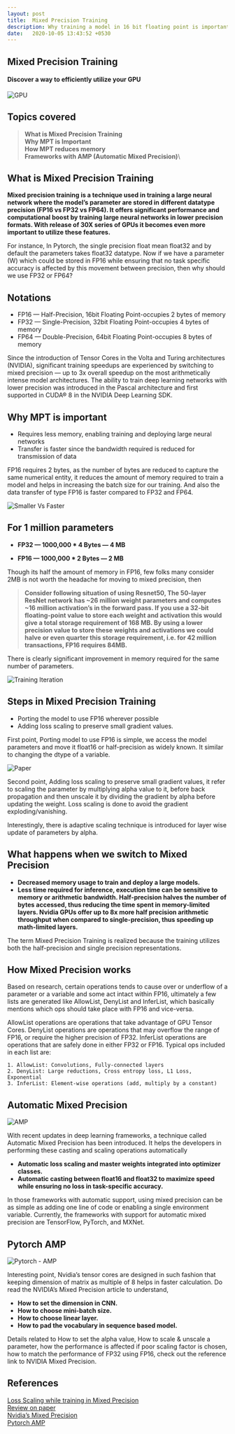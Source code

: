 ```yaml
---
layout: post
title:  Mixed Precision Training
description: Why training a model in 16 bit floating point is important and how it reduces memory and increases data transfer rate.
date:   2020-10-05 13:43:52 +0530
---
```


## **Mixed Precision Training**
#### **Discover a way to efficiently utilize your GPU**



![GPU]({{site.url}}/assets/images/mixedPrecisionTraining/mpt-bg.jpg)

## **Topics covered**

   >**What is Mixed Precision Training\
    Why MPT is Important\
    How MPT reduces memory\
    Frameworks with AMP (Automatic Mixed Precision)**\

## **What is Mixed Precision Training**

**Mixed precision training is a technique used in training a large neural network where the model’s parameter are stored in different datatype precision (FP16 vs FP32 vs FP64). It offers significant performance and computational boost by training large neural networks in lower precision formats. With release of 30X series of GPUs it becomes even more important to utilize these features.**

For instance, In Pytorch, the single precision float mean float32 and by default the parameters takes float32 datatype. Now if we have a parameter (W) which could be stored in FP16 while ensuring that no task specific accuracy is affected by this movement between precision, then why should we use FP32 or FP64?

## **Notations**

* FP16 — Half-Precision, 16bit Floating Point-occupies 2 bytes of memory
* FP32 — Single-Precision, 32bit Floating Point-occupies 4 bytes of memory
* FP64 — Double-Precision, 64bit Floating Point-occupies 8 bytes of memory

Since the introduction of Tensor Cores in the Volta and Turing architectures (NVIDIA), significant training speedups are experienced by switching to mixed precision — up to 3x overall speedup on the most arithmetically intense model architectures. The ability to train deep learning networks with lower precision was introduced in the Pascal architecture and first supported in CUDA® 8 in the NVIDIA Deep Learning SDK.

## **Why MPT is important**

* Requires less memory, enabling training and deploying large neural networks
* Transfer is faster since the bandwidth required is reduced for transmission of data

FP16 requires 2 bytes, as the number of bytes are reduced to capture the same numerical entity, it reduces the amount of memory required to train a model and helps in increasing the batch size for our training. And also the data transfer of type FP16 is faster compared to FP32 and FP64.

![Smaller Vs Faster]({{site.url}}/assets/images/mixedPrecisionTraining/small-fast.png)

## **For 1 million parameters**

* **FP32 — 1000,000 * 4 Bytes — 4 MB**

* **FP16 — 1000,000 * 2 Bytes — 2 MB**

Though its half the amount of memory in FP16, few folks many consider 2MB is not worth the headache for moving to mixed precision, then

> **Consider following situation of using Resnet50, The 50-layer ResNet network has ~26 million weight parameters and computes
 ~16 million activation’s in the forward pass. If you use a 32-bit floating-point value to store each weight and activation 
 this would give a total storage requirement of 168 MB. By using a lower precision value to store these weights and activations
 we could halve or even quarter this storage requirement, i.e. for 42 million transactions, FP16 requires 84MB.**

There is clearly significant improvement in memory required for the same number of parameters.

![Training Iteration]({{site.url}}/assets/images/mixedPrecisionTraining/training_iteration.png)

## **Steps in Mixed Precision Training**

* Porting the model to use FP16 wherever possible
* Adding loss scaling to preserve small gradient values.

First point, Porting model to use FP16 is simple, we access the model parameters and move it float16 or half-precision as widely known. It similar to changing the dtype of a variable.

![Paper]({{site.url}}/assets/images/mixedPrecisionTraining/paper-derivation.png)

Second point, Adding loss scaling to preserve small gradient values, it refer to scaling the parameter by multiplying alpha value to it, before back propagation and then unscale it by dividing the gradient by alpha before updating the weight. Loss scaling is done to avoid the gradient exploding/vanishing.

Interestingly, there is adaptive scaling technique is introduced for layer wise update of parameters by alpha.

## **What happens when we switch to Mixed Precision**

* **Decreased memory usage to train and deploy a large models.**
* **Less time required for inference, execution time can be sensitive to memory or 
    arithmetic bandwidth. Half-precision halves the number of bytes accessed, thus reducing
    the time spent in memory-limited layers. Nvidia GPUs offer up to 8x more half precision 
    arithmetic throughput when compared to single-precision, thus speeding up math-limited layers.**

The term Mixed Precision Training is realized because the training utilizes both the half-precision and single precision representations.


## **How Mixed Precision works**

Based on research, certain operations tends to cause over or underflow of a parameter or a variable and some act intact within FP16, ultimately a few lists are generated like AllowList, DenyList and InferList, which basically mentions which ops should take place with FP16 and vice-versa.

AllowList operations are operations that take advantage of GPU Tensor Cores. DenyList operations are operations that may overflow the range of FP16, or require the higher precision of FP32. InferList operations are operations that are safely done in either FP32 or FP16. Typical ops included in each list are:

    1. AllowList: Convolutions, Fully-connected layers
    2. DenyList: Large reductions, Cross entropy loss, L1 Loss, Exponential
    3. InferList: Element-wise operations (add, multiply by a constant)

## **Automatic Mixed Precision**

![AMP]({{site.url}}/assets/images/mixedPrecisionTraining/amp.png)

With recent updates in deep learning frameworks, a technique called Automatic Mixed Precision has been introduced. It helps the developers in performing these casting and scaling operations automatically

* **Automatic loss scaling and master weights integrated into optimizer classes.**
* **Automatic casting between float16 and float32 to maximize speed while ensuring no loss in task-specific accuracy.**

In those frameworks with automatic support, using mixed precision can be as simple as adding one line of code or enabling a single environment variable. Currently, the frameworks with support for automatic mixed precision are TensorFlow, PyTorch, and MXNet.

## **Pytorch AMP**

![Pytorch - AMP]({{site.url}}/assets/images/mixedPrecisionTraining/pytorch-amp.png)

Interesting point, Nvidia’s tensor cores are designed in such fashion that keeping dimension of matrix as multiple of 8 helps in faster calculation. Do read the NVIDIA’s Mixed Precision article to understand,

   * **How to set the dimension in CNN.**
   * **How to choose mini-batch size.**
   * **How to choose linear layer.**
   * **How to pad the vocabulary in sequence based model.**

Details related to How to set the alpha value, How to scale & unscale a parameter, how the performance is affected if poor scaling factor is chosen, how to match the performance of FP32 using FP16, check out the reference link to NVIDIA Mixed Precision.

## **References**

[Loss Scaling while training in Mixed Precision](https://arxiv.org/pdf/1910.12385.pdf)\
[Review on paper](https://openreview.net/forum?id=rJlnfaNYvB)\
[Nvidia’s Mixed Precision](https://docs.nvidia.com/deeplearning/performance/mixed-precision-training/index.html)\
[Pytorch AMP](https://pytorch.org/docs/stable/amp.html)
